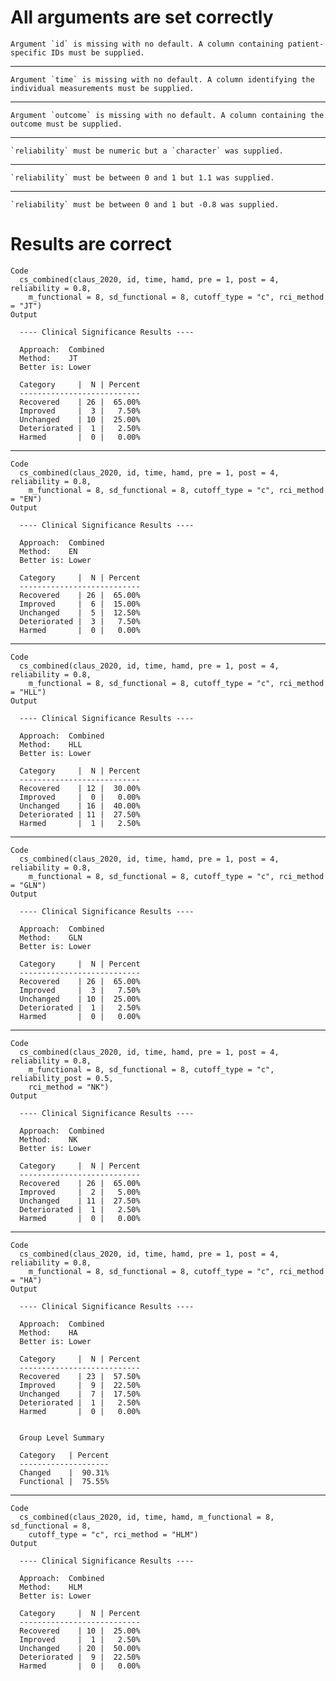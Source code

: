# All arguments are set correctly

    Argument `id` is missing with no default. A column containing patient-specific IDs must be supplied.

---

    Argument `time` is missing with no default. A column identifying the individual measurements must be supplied.

---

    Argument `outcome` is missing with no default. A column containing the outcome must be supplied.

---

    `reliability` must be numeric but a `character` was supplied.

---

    `reliability` must be between 0 and 1 but 1.1 was supplied.

---

    `reliability` must be between 0 and 1 but -0.8 was supplied.

# Results are correct

    Code
      cs_combined(claus_2020, id, time, hamd, pre = 1, post = 4, reliability = 0.8,
        m_functional = 8, sd_functional = 8, cutoff_type = "c", rci_method = "JT")
    Output
      
      ---- Clinical Significance Results ----
      
      Approach:  Combined
      Method:    JT
      Better is: Lower
      
      Category     |  N | Percent
      ---------------------------
      Recovered    | 26 |  65.00%
      Improved     |  3 |   7.50%
      Unchanged    | 10 |  25.00%
      Deteriorated |  1 |   2.50%
      Harmed       |  0 |   0.00%
      

---

    Code
      cs_combined(claus_2020, id, time, hamd, pre = 1, post = 4, reliability = 0.8,
        m_functional = 8, sd_functional = 8, cutoff_type = "c", rci_method = "EN")
    Output
      
      ---- Clinical Significance Results ----
      
      Approach:  Combined
      Method:    EN
      Better is: Lower
      
      Category     |  N | Percent
      ---------------------------
      Recovered    | 26 |  65.00%
      Improved     |  6 |  15.00%
      Unchanged    |  5 |  12.50%
      Deteriorated |  3 |   7.50%
      Harmed       |  0 |   0.00%
      

---

    Code
      cs_combined(claus_2020, id, time, hamd, pre = 1, post = 4, reliability = 0.8,
        m_functional = 8, sd_functional = 8, cutoff_type = "c", rci_method = "HLL")
    Output
      
      ---- Clinical Significance Results ----
      
      Approach:  Combined
      Method:    HLL
      Better is: Lower
      
      Category     |  N | Percent
      ---------------------------
      Recovered    | 12 |  30.00%
      Improved     |  0 |   0.00%
      Unchanged    | 16 |  40.00%
      Deteriorated | 11 |  27.50%
      Harmed       |  1 |   2.50%
      

---

    Code
      cs_combined(claus_2020, id, time, hamd, pre = 1, post = 4, reliability = 0.8,
        m_functional = 8, sd_functional = 8, cutoff_type = "c", rci_method = "GLN")
    Output
      
      ---- Clinical Significance Results ----
      
      Approach:  Combined
      Method:    GLN
      Better is: Lower
      
      Category     |  N | Percent
      ---------------------------
      Recovered    | 26 |  65.00%
      Improved     |  3 |   7.50%
      Unchanged    | 10 |  25.00%
      Deteriorated |  1 |   2.50%
      Harmed       |  0 |   0.00%
      

---

    Code
      cs_combined(claus_2020, id, time, hamd, pre = 1, post = 4, reliability = 0.8,
        m_functional = 8, sd_functional = 8, cutoff_type = "c", reliability_post = 0.5,
        rci_method = "NK")
    Output
      
      ---- Clinical Significance Results ----
      
      Approach:  Combined
      Method:    NK
      Better is: Lower
      
      Category     |  N | Percent
      ---------------------------
      Recovered    | 26 |  65.00%
      Improved     |  2 |   5.00%
      Unchanged    | 11 |  27.50%
      Deteriorated |  1 |   2.50%
      Harmed       |  0 |   0.00%
      

---

    Code
      cs_combined(claus_2020, id, time, hamd, pre = 1, post = 4, reliability = 0.8,
        m_functional = 8, sd_functional = 8, cutoff_type = "c", rci_method = "HA")
    Output
      
      ---- Clinical Significance Results ----
      
      Approach:  Combined
      Method:    HA
      Better is: Lower
      
      Category     |  N | Percent
      ---------------------------
      Recovered    | 23 |  57.50%
      Improved     |  9 |  22.50%
      Unchanged    |  7 |  17.50%
      Deteriorated |  1 |   2.50%
      Harmed       |  0 |   0.00%
      
      
      Group Level Summary
      
      Category   | Percent
      --------------------
      Changed    |  90.31%
      Functional |  75.55%
      

---

    Code
      cs_combined(claus_2020, id, time, hamd, m_functional = 8, sd_functional = 8,
        cutoff_type = "c", rci_method = "HLM")
    Output
      
      ---- Clinical Significance Results ----
      
      Approach:  Combined
      Method:    HLM
      Better is: Lower
      
      Category     |  N | Percent
      ---------------------------
      Recovered    | 10 |  25.00%
      Improved     |  1 |   2.50%
      Unchanged    | 20 |  50.00%
      Deteriorated |  9 |  22.50%
      Harmed       |  0 |   0.00%
      

